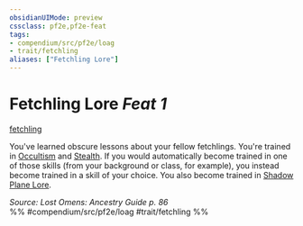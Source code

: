 ```yaml
---
obsidianUIMode: preview
cssclass: pf2e,pf2e-feat
tags:
- compendium/src/pf2e/loag
- trait/fetchling
aliases: ["Fetchling Lore"]
---
```

# Fetchling Lore  *Feat 1*  
[fetchling](fetchling-b2.md "Fetchling Ancestry & Heritage Trait")  


You've learned obscure lessons about your fellow fetchlings. You're trained in [Occultism](skills.md#Occultism) and [Stealth](skills.md#Stealth). If you would automatically become trained in one of those skills (from your background or class, for example), you instead become trained in a skill of your choice. You also become trained in [Shadow Plane Lore](skills.md#Lore).

*Source: Lost Omens: Ancestry Guide p. 86*  
%% #compendium/src/pf2e/loag #trait/fetchling %%